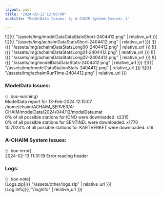 ```yaml
---
layout: post
title: "2024-02-13 12:00:00"
subtitle: "ModelData Issues: 3; A-CHAIM System Issues: 1"

---
```


![]({{ "/assets/img/modelDataDataStatsShort-2404412.png" | relative_url }})
![]({{ "/assets/img/achaimDataStatsShort-2404412.png" | relative_url }})
![]({{ "/assets/img/achaimDataStatsLong00-2404412.png" | relative_url }})
![]({{ "/assets/img/achaimDataStatsLong01-2404412.png" | relative_url }})
![]({{ "/assets/img/achaimDataStatsLong02-2404412.png" | relative_url }})
![]({{ "/assets/img/modelDataDataStats-2404412.png" | relative_url }})
![]({{ "/assets/img/modelDataStationStats-2404412.png" | relative_url }})
![]({{ "/assets/img/achaimRunTime-2404412.png" | relative_url }})


### ModelData Issues:  
  
{: .box-warning}  
 ModelData report for 13-Feb-2024 12:15:07   
 /home/chaim/ACHAIM_SERVER/A-CHAIM/modelData/2024/044/12/modelData.mat   
 0% of all possible stations for IONO were downloaded. x2315   
 0% of all possible stations for SENTINEL were downloaded. x1770   
 10.7023% of all possible stations for KARTVERKET were downloaded. x16   
  
### A-CHAIM System Issues:  
  
{: .box-error}  
2024-02-13 11:31:19 Error reading header  

### Logs:  
  
{: .box-note}  
[Logs.zip]({{ "/assets/other/logs.zip" | relative_url }})  
[Log Info]({{ "/logInfo" | relative_url }})  
